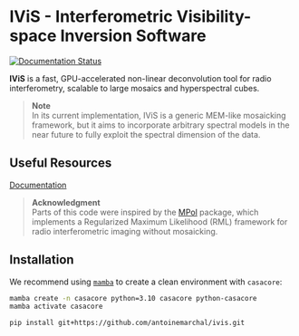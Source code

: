 # IViS - Interferometric Visibility-space Inversion Software

[![Documentation Status](https://readthedocs.org/projects/hije/badge/?version=latest)](https://hije.readthedocs.io/en/latest/)

**IViS** is a fast, GPU-accelerated non-linear deconvolution tool for radio interferometry, scalable to large mosaics and hyperspectral cubes.

> **Note**  
> In its current implementation, IViS is a generic MEM-like mosaicking framework, but it aims to incorporate arbitrary spectral models in the near future to fully exploit the spectral dimension of the data.

## Useful Resources

[Documentation](https://HIJE.readthedocs.io)

> **Acknowledgment**  
> Parts of this code were inspired by the [MPol](https://github.com/MPoL-dev/MPoL) package, which implements a Regularized Maximum Likelihood (RML) framework for radio interferometric imaging without mosaicking.

## Installation

We recommend using [`mamba`](https://mamba.readthedocs.io) to create a clean environment with `casacore`:

```bash
mamba create -n casacore python=3.10 casacore python-casacore
mamba activate casacore
```
```bash
pip install git+https://github.com/antoinemarchal/ivis.git
```
